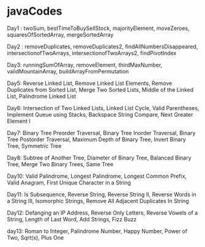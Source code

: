 # javaCodes
Day1 : twoSum, bestTimeToBuySellStock, majorityElement, moveZeroes, squaresOfSortedArray, mergeSortedArray

Day2 : removeDuplicates, removeDuplicates2, findAllNumbersDisappeared, intersectionofTwoArrays, intersectionofTwoArrays2, findPivotIndex

Day3: runningSumOfArray, removeElement, thirdMaxNumber, validMountainArray, buildArrayFromPermutation

Day5: Reverse Linked List, Remove Linked List Elements, Remove Duplicates from Sorted List, Merge Two Sorted Lists, Middle of the Linked List, Palindrome Linked List

Day6: Intersection of Two Linked Lists, Linked List Cycle, Valid Parentheses, Implement Queue using Stacks, Backspace String Compare, Next Greater Element I

Day7: Binary Tree Preorder Traversal, Binary Tree Inorder Traversal, Binary Tree Postorder Traversal, Maximum Depth of Binary Tree, Invert Binary Tree, Symmetric Tree

Day8: Subtree of Another Tree, Diameter of Binary Tree, Balanced Binary Tree, Merge Two Binary Trees, Same Tree

Day10: Valid Palindrome, Longest Palindrome, Longest Common Prefix, Valid Anagram, First Unique Character in a String

Day11: Is Subsequence, Reverse String, Reverse String II, Reverse Words in a String III, Isomorphic Strings, Remove All Adjacent Duplicates In String

Day12: Defanging an IP Address, Reverse Only Letters, Reverse Vowels of a String, Length of Last Word, Add Strings, Fizz Buzz

day13: Roman to Integer, Palindrome Number, Happy Number, Power of Two, Sqrt(x), Plus One
